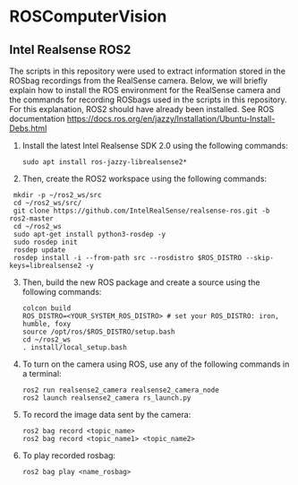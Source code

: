 # ROSComputerVision
## Intel Realsense ROS2
The scripts in this repository were used to extract information stored in the ROSbag recordings from the RealSense camera. 
Below, we will briefly explain how to install the ROS environment for the RealSense camera and the commands for recording ROSbags used in the scripts in this repository.
For this explanation, ROS2 should have already been installed. See ROS documentation https://docs.ros.org/en/jazzy/Installation/Ubuntu-Install-Debs.html
1. Install the latest Intel Realsense SDK 2.0 using the following commands:
   ```
   sudo apt install ros-jazzy-librealsense2*

   ```
2. Then, create the ROS2 workspace using the following commands:
  ```
   mkdir -p ~/ros2_ws/src
   cd ~/ros2_ws/src/
   git clone https://github.com/IntelRealSense/realsense-ros.git -b ros2-master
   cd ~/ros2_ws
   sudo apt-get install python3-rosdep -y
   sudo rosdep init
   rosdep update
   rosdep install -i --from-path src --rosdistro $ROS_DISTRO --skip-keys=librealsense2 -y
   ```
3. Then, build the new ROS package and create a source using the following commands:
   ```
   colcon build
   ROS_DISTRO=<YOUR_SYSTEM_ROS_DISTRO> # set your ROS_DISTRO: iron, humble, foxy
   source /opt/ros/$ROS_DISTRO/setup.bash
   cd ~/ros2_ws
   . install/local_setup.bash
   ```

4. To turn on the camera using ROS, use any of the following commands in a terminal:
   ```
   ros2 run realsense2_camera realsense2_camera_node
   ros2 launch realsense2_camera rs_launch.py
   ```
   
5. To record the image data sent by the camera:
   ```
   ros2 bag record <topic_name>
   ros2 bag record <topic_name1> <topic_name2>
   ```

6. To play recorded rosbag:
   ```
   ros2 bag play <name_rosbag>
   ```

